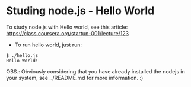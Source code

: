 # Studing node.js - Hello World

To study node.js with Hello world, see this article: https://class.coursera.org/startup-001/lecture/123


* To run hello world, just run:
```
$ ./hello.js 
Hello World!

```

OBS.: Obviously considering that you have already installed the nodejs in your system, see ../README.md for more information. :)
